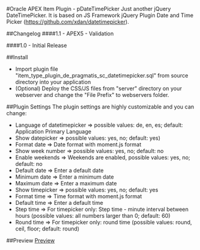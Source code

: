 #Oracle APEX Item Plugin - pDateTimePicker
Just another jQuery DateTimePicker.
It is based on JS Framework jQuery Plugin Date and Time Picker (https://github.com/xdan/datetimepicker).

##Changelog
####1.1 - APEX5 - Validation

####1.0 - Initial Release

##Install
- Import plugin file "item_type_plugin_de_pragmatis_sc_datetimepicker.sql" from source directory into your application
- (Optional) Deploy the CSS/JS files from "server" directory on your webserver and change the "File Prefix" to webservers folder.

##Plugin Settings
The plugin settings are highly customizable and you can change:
* Language of datetimepicker => possible values: de, en, es; default:  Application Primary Language
* Show datepicker 				=> possible values: yes, no; default: yes)
* Format date						=> Date format with moment.js format
* Show week number				=> possible values: yes, no; default: no
* Enable weekends				=> Weekends are enabled, possible values: yes, no; default: no
* Default date					=> Enter a default date
* Minimum date					=> Enter a minimum date
* Maximum date					=> Enter a maximum date
* Show timepicker				=> possible values: yes, no; default: yes
* Format time						=> Time format with moment.js format
* Default time					=> Enter a default time
* Step time						=> For timepicker only: Step time - minute interval between hours (possible values: all numbers larger than 0; default: 60)
* Round time						=> For timepicker only: round time (possible values: round, ceil, floor; default: round)

##Preview
[Preview](https://github.com/pr49sc/apex-plugin-datetimepicker/blob/master/preview.png)

